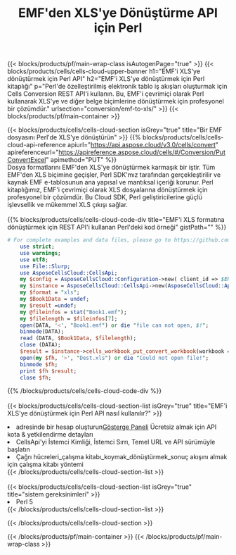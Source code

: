 ﻿---
title:  EMF'den XLS'ye Dönüştürme API için Perl
description:  Microsoft Excel ve OpenOffice Hesaplama için Bulut API'leri ve SDK'lar Elektronik tabloyu diğer biçim dosyasına dönüştürün.
url: /tr/perl/conversion/emf-to-xls/
---
{{< blocks/products/pf/main-wrap-class isAutogenPage="true" >}}
{{< blocks/products/cells/cells-cloud-upper-banner h1="EMF\'i XLS\'ye dönüştürmek için Perl API" h2="EMF\'i XLS\'ye dönüştürmek için Perl kitaplığı" p="Perl\'de özelleştirilmiş elektronik tablo iş akışları oluşturmak için Cells Conversion REST API\'i kullanın. Bu, EMF\'i çevrimiçi olarak Perl kullanarak XLS\'ye ve diğer belge biçimlerine dönüştürmek için profesyonel bir çözümdür." urlsection="conversion/emf-to-xls/" >}}
{{< blocks/products/pf/main-container >}}

{{< blocks/products/cells/cells-cloud-section isGrey="true" title="Bir EMF dosyasını Perl\'de XLS\'ye dönüştürün" >}}
{{% blocks/products/cells/cells-cloud-api-reference apiurl="https://api.aspose.cloud/v3.0/cells/convert" apireferenceurl="https://apireference.aspose.cloud/cells/#/Conversion/PutConvertExcel" apimethod="PUT" %}}
<br/>
Dosya formatlarını EMF'den XLS'ye dönüştürmek karmaşık bir iştir. Tüm EMF'den XLS biçimine geçişler, Perl SDK'mız tarafından gerçekleştirilir ve kaynak EMF e-tablosunun ana yapısal ve mantıksal içeriği korunur. Perl kitaplığımız, EMF'i çevrimiçi olarak XLS dosyalarına dönüştürmek için profesyonel bir çözümdür. Bu Cloud SDK, Perl geliştiricilerine güçlü işlevsellik ve mükemmel XLS çıkışı sağlar.
<br/>
<br/>
{{% blocks/products/cells/cells-cloud-code-div title="EMF\'i XLS formatına dönüştürmek için REST API\'i kullanan Perl\'deki kod örneği" gistPath="" %}}
 
```perl
# For complete examples and data files, please go to https://github.com/aspose-cells-cloud/aspose-cells-cloud-perl/
    use strict;
    use warnings;
    use utf8; 
    use File::Slurp;
    use AsposeCellsCloud::CellsApi;
    my $config = AsposeCellsCloud::Configuration->new( client_id => $ENV{'ProductClientId'}, client_secret => $ENV{'ProductClientSecret'});
    my $instance = AsposeCellsCloud::CellsApi->new(AsposeCellsCloud::ApiClient->new( $config));
    my $format = "xls";
    my $Book1Data = undef;
    my $result =undef;
    my @fileinfos = stat("Book1.emf");
    my $filelength = $fileinfos[7];
    open(DATA, '<', "Book1.emf") or die "file can not open, $!";
    binmode(DATA);
    read (DATA, $Book1Data, $filelength);
    close (DATA); 
    $result = $instance->cells_workbook_put_convert_workbook(workbook => $Book1Data, format => $format);
    open(my $fh, '>', "Dest.xls") or die "Could not open file!";
    binmode $fh;
    print $fh $result;
    close $fh;
```
 
{{% /blocks/products/cells/cells-cloud-code-div %}}
<br/>
<br/>
{{< blocks/products/cells/cells-cloud-section-list isGrey="true" title="EMF\'i XLS\'ye dönüştürmek için Perl API nasıl kullanılır?" >}}
<li> adresinde bir hesap oluşturun<a href="https://dashboard.aspose.cloud/">Gösterge Paneli</a> Ücretsiz almak için API kota & yetkilendirme detayları</li>
<li>CellsApi'yi İstemci Kimliği, İstemci Sırrı, Temel URL ve API sürümüyle başlatın</li>
<li>Çağrı hücreleri_çalışma kitabı_koymak_dönüştürmek_sonuç akışını almak için çalışma kitabı yöntemi</li>
{{< /blocks/products/cells/cells-cloud-section-list >}}
<br/>
<br/>
{{< blocks/products/cells/cells-cloud-section-list isGrey="true" title="sistem gereksinimleri" >}}
<li>Perl 5</li>
{{< /blocks/products/cells/cells-cloud-section-list >}}

{{< /blocks/products/cells/cells-cloud-section >}}

{{< /blocks/products/pf/main-container >}}
{{< /blocks/products/pf/main-wrap-class >}}
